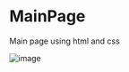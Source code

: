 # MainPage
Main page using html and css


![image](https://github.com/chandrasudiksha/MainPage/assets/116143966/799f633e-bd48-407a-bbd3-774eb414c258)
